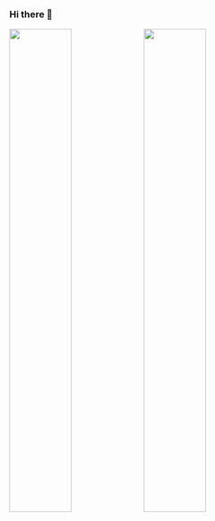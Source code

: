### Hi there 👋

<img align="left"  width="47%"  src="https://github-readme-stats.vercel.app/api?username=GabrielAugustoRibeiroSilva&show_icons=true&theme=radical " />

<img align="left" width="47%" src="https://github-readme-stats.vercel.app/api/top-langs/?username=GabrielAugustoRibeiroSilva&layout=compact" />
<!--
**GabrielAugustoSilva77/GabrielAugustoSilva77** is a ✨ _special_ ✨ repository because its `README.md` (this file) appears on your GitHub profile.

Here are some ideas to get you started:

- 🔭 I’m currently working on ...
- 🌱 I’m currently learning ...
- 👯 I’m looking to collaborate on ...
- 🤔 I’m looking for help with ...
- 💬 Ask me about ...
- 📫 How to reach me: ...
- 😄 Pronouns: ...
- ⚡ Fun fact: ...
-->
